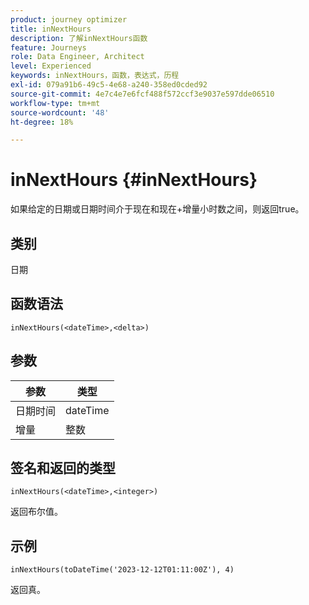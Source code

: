 ```yaml
---
product: journey optimizer
title: inNextHours
description: 了解inNextHours函数
feature: Journeys
role: Data Engineer, Architect
level: Experienced
keywords: inNextHours，函数，表达式，历程
exl-id: 079a91b6-49c5-4e68-a240-358ed0cded92
source-git-commit: 4e7c4e7e6fcf488f572ccf3e9037e597dde06510
workflow-type: tm+mt
source-wordcount: '48'
ht-degree: 18%

---
```


# inNextHours {#inNextHours}

如果给定的日期或日期时间介于现在和现在+增量小时数之间，则返回true。

## 类别

日期

## 函数语法

`inNextHours(<dateTime>,<delta>)`

## 参数

| 参数 | 类型 |
|-----------|------------------|
| 日期时间 | dateTime |
| 增量 | 整数 |

## 签名和返回的类型

`inNextHours(<dateTime>,<integer>)`

返回布尔值。

## 示例

`inNextHours(toDateTime('2023-12-12T01:11:00Z'), 4)`

返回真。
